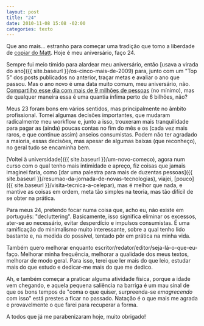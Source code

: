 ```yaml
---
layout: post
title: "24"
date: 2010-11-08 15:08 -02:00
categories: texto
---
```

Que ano mais… estranho para começar uma tradição que tomo a liberdade de [copiar do Matt](http://ma.tt/2010/01/twenty-six/). Hoje é meu aniversário, faço 24.

Sempre fui meio tímido para alardear meu aniversário, então [usava a virada do ano]({{ site.baseurl }}/os-cinco-mais-de-2009) para, junto com um "Top 5" dos posts publicados no anterior, traçar metas e avaliar o ano que passou. Mas o ano novo é uma data muito comum, meu aniversário, não. [Compartilho esse dia com mais de 9 milhões de pessoas](http://cargocollective.com/learnsomethingeveryday/741379/October-29) (no mínimo), mas de qualquer maneira essa é uma quantia ínfima perto de 6 bilhões, não?

Meus 23 foram bons em vários sentidos, mas principalmente no âmbito profissional. Tomei algumas decisões importantes, que mudaram radicalmente meu workflow e, junto a isso, trouxeram mais tranquilidade para pagar as (ainda) poucas contas no fim do mês e os (cada vez mais raros, e que continue assim) anseios consumistas. Podem não ter agradado a maioria, essas decisões, mas apesar de algumas baixas (que reconheço), no geral tudo se encaminha bem.

[Voltei à universidade]({{ site.baseurl }}/um-novo-comeco), agora num curso com o qual tenho mais intimidade e apreço, fiz coisas que jamais imaginei faria, como [dar uma palestra para mais de duzentas pessoas]({{ site.baseurl }}/resumao-da-jornada-de-novas-tecnologias), viajei, [pouco]({{ site.baseurl }}/visita-tecnica-a-celepar), mas é melhor que nada, e mantive as coisas em ordem, meta tão simples na teoria, mas tão difícil de se obter na prática.

Para meus 24, pretendo focar numa coisa que, acho eu, não existe em português: "decluttering". Basicamente, isso significa eliminar os excessos, ater-se ao necessário, evitar desperdício e impulsos consumistas. É uma ramificação do minimalismo muito interessante, sobre a qual tenho lido bastante e, na medida do possível, tentado pôr em prática na minha vida.

Também quero melhorar enquanto escritor/redator/editor/seja-lá-o-que-eu-faço. Melhorar minha frequência, melhorar a qualidade dos meus textos, melhorar de modo geral. Para isso, terei que ler mais do que leio, estudar mais do que estudo e dedicar-me mais do que me dedico.

Ah, e também começar a praticar alguma atividade física, porque a idade vem chegando, e aquela pequena saliência na barriga é um mau sinal de que os bons tempos de "coma o que quiser, surpreenda-se _emagrecendo_ com isso" está prestes a ficar no passado. Natação é o que mais me agrada e provavelmente o que farei para recuperar a forma.

A todos que já me parabenizaram hoje, muito obrigado!
